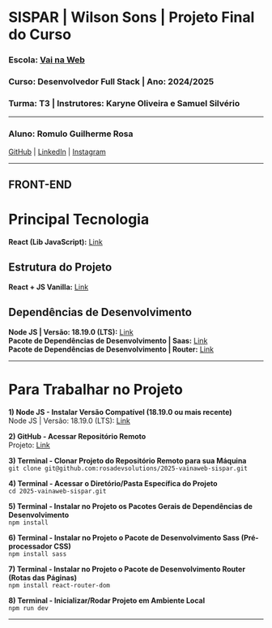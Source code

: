 # **SISPAR | Wilson Sons | Projeto Final do Curso**

### **Escola:** [Vai na Web](https://vainaweb.com.br/)<br/>
### **Curso:** Desenvolvedor Full Stack | **Ano:** 2024/2025<br/>
### **Turma:** T3 | **Instrutores:** Karyne Oliveira e Samuel Silvério

---

### **Aluno:** Romulo Guilherme Rosa<br/>
[GitHub](https://github.com/rosadevsolutions) | [LinkedIn](https://www.linkedin.com/in/rosadevsolutions/) | [Instagram](https://www.instagram.com/rosadevsolutions/)<br/>

---

## FRONT-END ##

# Principal Tecnologia
**React (Lib JavaScript):** [Link](https://react.dev/)

## Estrutura do Projeto
**React + JS Vanilla:** [Link](https://vite.dev/guide/)

## Dependências de Desenvolvimento
**Node JS | Versão: 18.19.0 (LTS):** [Link](https://nodejs.org/pt/blog/release/v18.19.0)<br/>
**Pacote de Dependências de Desenvolvimento | Saas:** [Link](https://www.npmjs.com/package/sass)<br/>
**Pacote de Dependências de Desenvolvimento | Router:** [Link](https://www.npmjs.com/package/react-router-dom)<br/>

---

# Para Trabalhar no Projeto

**1) Node JS - Instalar Versão Compatível (18.19.0 ou mais recente)**<br/>
Node JS | Versão: 18.19.0 (LTS): [Link](https://nodejs.org/pt/blog/release/v18.19.0)

**2) GitHub - Acessar Repositório Remoto**<br/>
Projeto: [Link](https://github.com/rosadevsolutions/2025-vainaweb-sispar)

**3) Terminal - Clonar Projeto do Repositório Remoto para sua Máquina**<br/>
`git clone git@github.com:rosadevsolutions/2025-vainaweb-sispar.git`

**4) Terminal - Acessar o Diretório/Pasta Específica do Projeto**<br/>
`cd 2025-vainaweb-sispar.git`

**5) Terminal - Instalar no Projeto os Pacotes Gerais de Dependências de Desenvolvimento**<br/>
`npm install`

**6) Terminal - Instalar no Projeto o Pacote de Desenvolvimento Sass (Pré-processador CSS)**<br/>
`npm install sass`

**7) Terminal - Instalar no Projeto o Pacote de Desenvolvimento Router (Rotas das Páginas)**<br/>
`npm install react-router-dom`

**8) Terminal - Inicializar/Rodar Projeto em Ambiente Local**<br/>
`npm run dev`

---
